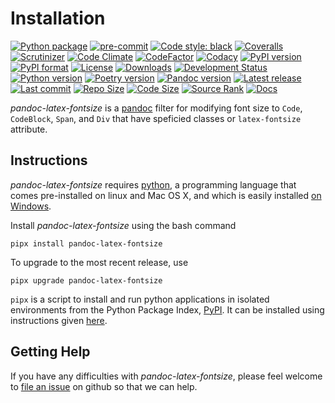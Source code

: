 Installation
============

[![Python package](https://github.com/chdemko/pandoc-latex-fontsize/workflows/Python%20package/badge.svg?branch=develop)](https://github.com/chdemko/pandoc-latex-fontsize/actions/workflows/python-package.yml)
[![pre-commit](https://img.shields.io/badge/pre--commit-enabled-brightgreen?logo=pre-commit)](https://github.com/pre-commit/pre-commit)
[![Code style: black](https://img.shields.io/badge/code%20style-black-000000.svg)](https://pypi.org/project/black/)
[![Coveralls](https://img.shields.io/coveralls/github/chdemko/pandoc-latex-fontsize/develop.svg?logo=Codecov&logoColor=white)](https://coveralls.io/github/chdemko/pandoc-latex-fontsize?branch=develop)
[![Scrutinizer](https://img.shields.io/scrutinizer/g/chdemko/pandoc-latex-fontsize.svg?logo=scrutinizer)](https://scrutinizer-ci.com/g/chdemko/pandoc-latex-fontsize/)
[![Code Climate](https://codeclimate.com/github/chdemko/pandoc-latex-fontsize/badges/gpa.svg)](https://codeclimate.com/github/chdemko/pandoc-latex-fontsize/)
[![CodeFactor](https://img.shields.io/codefactor/grade/github/chdemko/pandoc-latex-fontsize/develop.svg?logo=codefactor)](https://www.codefactor.io/repository/github/chdemko/pandoc-latex-fontsize)
[![Codacy](https://img.shields.io/codacy/grade/19a716cec0934fd4be291455aef205d0.svg?logo=codacy)](https://app.codacy.com/gh/chdemko/pandoc-latex-fontsize/dashboard)
[![PyPI version](https://img.shields.io/pypi/v/pandoc-latex-fontsize.svg?logo=pypi&logoColor=white)](https://pypi.org/project/pandoc-latex-fontsize/)
[![PyPI format](https://img.shields.io/pypi/format/pandoc-latex-fontsize.svg?logo=pypi&logoColor=white)](https://pypi.org/project/pandoc-latex-fontsize/)
[![License](https://img.shields.io/pypi/l/pandoc-latex-fontsize.svg?logo=pypi&logoColor=white)](https://raw.githubusercontent.com/chdemko/pandoc-latex-fontsize/develop/LICENSE)
[![Downloads](https://img.shields.io/pypi/dm/pandoc-latex-fontsize?logo=pypi&logoColor=white)](https://pepy.tech/project/pandoc-latex-fontsize)
[![Development Status](https://img.shields.io/pypi/status/pandoc-latex-fontsize.svg?logo=pypi&logoColor=white)](https://pypi.org/project/pandoc-latex-fontsize/)
[![Python version](https://img.shields.io/pypi/pyversions/pandoc-latex-fontsize.svg?logo=Python&logoColor=white)](https://pypi.org/project/pandoc-latex-fontsize/)
[![Poetry version](https://img.shields.io/badge/poetry-1.2%20|%201.3%20|%201.4%20|%201.5%20|%201.6%20|%201.7%20|%201.8-blue.svg?logo=poetry)](https://python-poetry.org/)
[![Pandoc version](https://img.shields.io/badge/pandoc-2.11%20|%202.12%20|%202.13%20|%202.14%20|%202.15%20|%202.16%20|%202.17%20|%202.18%20|%202.19%20|%203.0%20|%203.1%20|%203.2%20|%203.3-blue.svg?logo=markdown)](https://pandoc.org/)
[![Latest release](https://img.shields.io/github/release-date/chdemko/pandoc-latex-fontsize.svg?logo=github)](https://github.com/chdemko/pandoc-latex-fontsize/releases)
[![Last commit](https://img.shields.io/github/last-commit/chdemko/pandoc-latex-fontsize/develop?logo=github)](https://github.com/chdemko/pandoc-latex-fontsize/commit/develop/)
[![Repo Size](https://img.shields.io/github/repo-size/chdemko/pandoc-latex-fontsize.svg?logo=github)](http://pandoc-latex-fontsize.readthedocs.io/en/latest/)
[![Code Size](https://img.shields.io/github/languages/code-size/chdemko/pandoc-latex-fontsize.svg?logo=github)](http://pandoc-latex-fontsize.readthedocs.io/en/latest/)
[![Source Rank](https://img.shields.io/librariesio/sourcerank/pypi/pandoc-latex-fontsize.svg?logo=libraries.io&logoColor=white)](https://libraries.io/pypi/pandoc-latex-fontsize)
[![Docs](https://img.shields.io/readthedocs/pandoc-latex-fontsize.svg?logo=read-the-docs&logoColor=white)](http://pandoc-latex-fontsize.readthedocs.io/en/latest/)

*pandoc-latex-fontsize* is a [pandoc] filter for modifying font size to `Code`,
`CodeBlock`, `Span`, and `Div` that have speficied classes or `latex-fontsize`
attribute.

[pandoc]: http://pandoc.org/

Instructions
------------

*pandoc-latex-fontsize* requires [python], a programming language that comes
pre-installed on linux and Mac OS X, and which is easily installed
[on Windows].

Install *pandoc-latex-fontsize* using the bash command

~~~{prompt} bash
pipx install pandoc-latex-fontsize
~~~

To upgrade to the most recent release, use

~~~{prompt} bash
pipx upgrade pandoc-latex-fontsize
~~~

`pipx` is a script to install and run python applications in isolated environments from the Python Package Index, [PyPI]. It can be installed using instructions given [here](https://pipx.pypa.io/stable/).

[python]: https://www.python.org
[on Windows]: https://www.python.org/downloads/windows
[PyPI]: https://pypi.org


Getting Help
------------

If you have any difficulties with *pandoc-latex-fontsize*, please feel welcome
to [file an issue] on github so that we can help.

[file an issue]: https://github.com/chdemko/pandoc-latex-fontsize/issues

